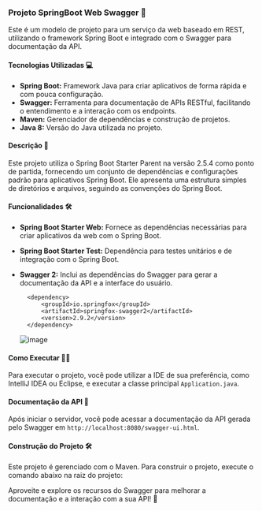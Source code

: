 ### Projeto SpringBoot Web Swagger 🚀

Este é um modelo de projeto para um serviço da web baseado em REST, utilizando o framework Spring Boot e integrado com o Swagger para documentação da API.

#### Tecnologias Utilizadas 💻

- **Spring Boot:** Framework Java para criar aplicativos de forma rápida e com pouca configuração.
- **Swagger:** Ferramenta para documentação de APIs RESTful, facilitando o entendimento e a interação com os endpoints.
- **Maven:** Gerenciador de dependências e construção de projetos.
- **Java 8:** Versão do Java utilizada no projeto.
  
#### Descrição 📝

Este projeto utiliza o Spring Boot Starter Parent na versão 2.5.4 como ponto de partida, fornecendo um conjunto de dependências e configurações padrão para aplicativos Spring Boot. Ele apresenta uma estrutura simples de diretórios e arquivos, seguindo as convenções do Spring Boot.

#### Funcionalidades 🛠️

- **Spring Boot Starter Web:** Fornece as dependências necessárias para criar aplicativos da web com o Spring Boot.
- **Spring Boot Starter Test:** Dependência para testes unitários e de integração com o Spring Boot.
- **Swagger 2:** Inclui as dependências do Swagger para gerar a documentação da API e a interface do usuário.

	<!-- SWAGGER DOCUMENTACAO -->
		<dependency>
			<groupId>io.springfox</groupId>
			<artifactId>springfox-swagger2</artifactId>
			<version>2.9.2</version>
		</dependency>


  ![image](https://github.com/wandrad3/springboot-api-swagger/assets/59511225/75d68646-8639-4a29-9ac6-d691e556e21a)

#### Como Executar 🏃‍♂️

Para executar o projeto, você pode utilizar a IDE de sua preferência, como IntelliJ IDEA ou Eclipse, e executar a classe principal `Application.java`.

#### Documentação da API 📖

Após iniciar o servidor, você pode acessar a documentação da API gerada pelo Swagger em `http://localhost:8080/swagger-ui.html`.

#### Construção do Projeto 🛠️

Este projeto é gerenciado com o Maven. Para construir o projeto, execute o comando abaixo na raiz do projeto:

Aproveite e explore os recursos do Swagger para melhorar a documentação e a interação com a sua API! 🚀
